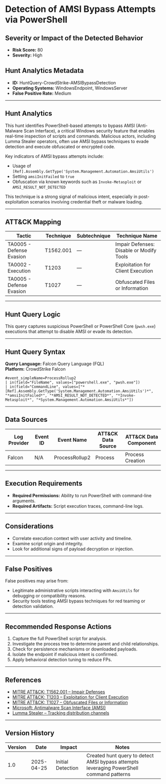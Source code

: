 
# Detection of AMSI Bypass Attempts via PowerShell

## Severity or Impact of the Detected Behavior
- **Risk Score:** 80
- **Severity:** High

## Hunt Analytics Metadata

- **ID:** HuntQuery-CrowdStrike-AMSIBypassDetection
- **Operating Systems:** WindowsEndpoint, WindowsServer
- **False Positive Rate:** Medium

---

## Hunt Analytics

This hunt identifies PowerShell-based attempts to bypass AMSI (Anti-Malware Scan Interface), a critical Windows security feature that enables real-time inspection of scripts and commands. Malicious actors, including Lumma Stealer operators, often use AMSI bypass techniques to evade detection and execute obfuscated or encrypted code.

Key indicators of AMSI bypass attempts include:

- Usage of `[Ref].Assembly.GetType('System.Management.Automation.AmsiUtils')`
- Setting `amsiInitFailed` to `true`
- Obfuscation via known keywords such as `Invoke-Metasploit` or `AMSI_RESULT_NOT_DETECTED`

This technique is a strong signal of malicious intent, especially in post-exploitation scenarios involving credential theft or malware loading.

---

## ATT&CK Mapping

| Tactic                     | Technique    | Subtechnique | Technique Name                              |
|---------------------------|--------------|---------------|---------------------------------------------|
| TA0005 - Defense Evasion  | T1562.001    | —             | Impair Defenses: Disable or Modify Tools    |
| TA0002 - Execution        | T1203        | —             | Exploitation for Client Execution           |
| TA0005 - Defense Evasion  | T1027        | —             | Obfuscated Files or Information             |

---

## Hunt Query Logic

This query captures suspicious PowerShell or PowerShell Core (`pwsh.exe`) executions that attempt to disable AMSI or evade its detection.

---

## Hunt Query Syntax

**Query Language:** Falcon Query Language (FQL)  
**Platform:** CrowdStrike Falcon

```fql
#event_simpleName=ProcessRollup2 
| in(field="FileName", values=["powershell.exe", "pwsh.exe"]) 
| in(field="CommandLine", values=["*[Ref].Assembly.GetType('System.Management.Automation.AmsiUtils')*", "*amsiInitFailed*", "*AMSI_RESULT_NOT_DETECTED*", "*Invoke-Metasploit*", "*System.Management.Automation.AmsiUtils*"]) 
```

---

## Data Sources

| Log Provider | Event ID | Event Name     | ATT&CK Data Source  | ATT&CK Data Component  |
|--------------|----------|----------------|---------------------|------------------------|
| Falcon       | N/A      | ProcessRollup2 | Process             | Process Creation       |

---

## Execution Requirements

- **Required Permissions:** Ability to run PowerShell with command-line arguments.
- **Required Artifacts:** Script execution traces, command-line logs.

---

## Considerations

- Correlate execution context with user activity and timeline.
- Examine script origin and integrity.
- Look for additional signs of payload decryption or injection.

---

## False Positives

False positives may arise from:

- Legitimate administrative scripts interacting with `AmsiUtils` for debugging or compatibility reasons.
- Security tools testing AMSI bypass techniques for red teaming or detection validation.

---

## Recommended Response Actions

1. Capture the full PowerShell script for analysis.
2. Investigate the process tree to determine parent and child relationships.
3. Check for persistence mechanisms or downloaded payloads.
4. Isolate the endpoint if malicious intent is confirmed.
5. Apply behavioral detection tuning to reduce FPs.

---

## References

- [MITRE ATT&CK: T1562.001 – Impair Defenses](https://attack.mitre.org/techniques/T1562/001/)
- [MITRE ATT&CK: T1203 – Exploitation for Client Execution](https://attack.mitre.org/techniques/T1203/)
- [MITRE ATT&CK: T1027 – Obfuscated Files or Information](https://attack.mitre.org/techniques/T1027/)
- [Microsoft: Antimalware Scan Interface (AMSI)](https://learn.microsoft.com/en-us/windows/win32/amsi/antimalware-scan-interface-portal)
- [Lumma Stealer – Tracking distribution channels](https://securelist.com/lumma-fake-captcha-attacks-analysis/116274/)

---

## Version History

| Version | Date       | Impact            | Notes                                                                                   |
|---------|------------|-------------------|-----------------------------------------------------------------------------------------|
| 1.0     | 2025-04-25 | Initial Detection | Created hunt query to detect AMSI bypass attempts leveraging PowerShell command patterns |
